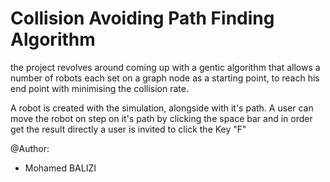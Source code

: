 # Collision Avoiding Path Finding Algorithm

the project revolves around coming up with a gentic algorithm that allows a number of robots each set on a graph node as a starting point, 
to reach his end point with minimising the collision rate.


A robot is created with the simulation, alongside with it's path. 
A user can move the robot on step on it's path by clicking the space bar and in order get the result directly a user is invited to click the Key "F"




@Author:
- Mohamed BALIZI
